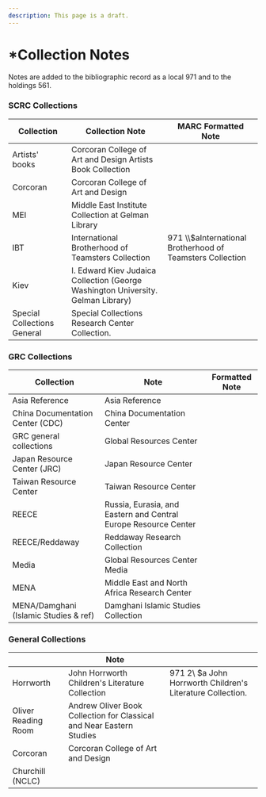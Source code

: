 ```yaml
---
description: This page is a draft.
---
```


# \*Collection Notes

Notes are added to the bibliographic record as a local 971 and to the holdings 561.&#x20;

### SCRC Collections

| Collection                  | Collection Note                                                                  | MARC Formatted Note                                         |
| --------------------------- | -------------------------------------------------------------------------------- | ----------------------------------------------------------- |
| Artists' books              | Corcoran College of Art and Design Artists Book Collection                       |                                                             |
| Corcoran                    | Corcoran College of Art and Design                                               |                                                             |
| MEI                         | Middle East Institute Collection at Gelman Library                               |                                                             |
| IBT                         | International Brotherhood of Teamsters Collection                                | 971 \\\\$aInternational Brotherhood of Teamsters Collection |
| Kiev                        | I. Edward Kiev Judaica Collection (George Washington University. Gelman Library) |                                                             |
| Special Collections General | Special Collections Research Center Collection.                                  |                                                             |

### GRC Collections

| Collection                            | Note                                                            | Formatted Note |
| ------------------------------------- | --------------------------------------------------------------- | -------------- |
| Asia Reference                        | Asia Reference                                                  |                |
| China Documentation Center (CDC)      | China Documentation Center                                      |                |
| GRC general collections               | Global Resources Center                                         |                |
| Japan Resource Center (JRC)           | Japan Resource Center                                           |                |
| Taiwan Resource Center                | Taiwan Resource Center                                          |                |
| REECE                                 | Russia, Eurasia, and Eastern and Central Europe Resource Center |                |
| REECE/Reddaway                        | Reddaway Research Collection                                    |                |
| Media                                 | Global Resources Center Media                                   |                |
| MENA                                  | Middle East and North Africa Research Center                    |                |
| MENA/Damghani (Islamic Studies & ref) | Damghani Islamic Studies Collection                             |                |

### General Collections

|                     | Note                                                                 |                                                            |
| ------------------- | -------------------------------------------------------------------- | ---------------------------------------------------------- |
| Horrworth           | John Horrworth Children's Literature Collection                      | 971 2\ $a John Horrworth Children's Literature Collection. |
| Oliver Reading Room | Andrew Oliver Book Collection for Classical and Near Eastern Studies |                                                            |
| Corcoran            | Corcoran College of Art and Design                                   |                                                            |
| Churchill (NCLC)    |                                                                      |                                                            |
